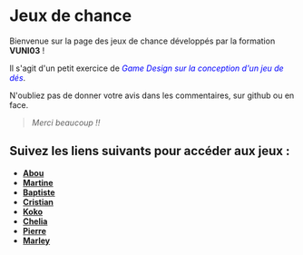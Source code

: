 # Jeux de chance

Bienvenue sur la page des jeux de chance développés par la formation **VUNI03** !

Il s'agit d'un petit exercice de <span style="color:blue">*Game Design sur la conception d'un jeu de dés*</span>.

N'oubliez pas de donner votre avis dans les commentaires, sur github ou en face.

>*Merci beaucoup !!*



## Suivez les liens suivants pour accéder aux jeux :

- **[Abou](https://github.com/abusithbot/Luckgame)**
- **[Martine](https://github.com/MartineJA/KotopouloBoardGame.git)**
- **[Baptiste](https://github.com/Kiramuun/GameParty)**
- **[Cristian](https://scratch.mit.edu/projects/898191319/)**
- **[Koko](?)**
- **[Chelia](?)**
- **[Pierre](?)**
- **[Marley](https://github.com/marleyknx/LuckGames)**
